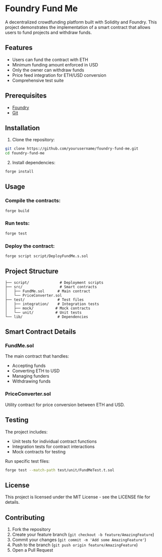 # Foundry Fund Me

A decentralized crowdfunding platform built with Solidity and Foundry. This project demonstrates the implementation of a smart contract that allows users to fund projects and withdraw funds.

## Features

- Users can fund the contract with ETH
- Minimum funding amount enforced in USD
- Only the owner can withdraw funds
- Price feed integration for ETH/USD conversion
- Comprehensive test suite

## Prerequisites

- [Foundry](https://book.getfoundry.sh/getting-started/installation)
- [Git](https://git-scm.com/downloads)

## Installation

1. Clone the repository:
```bash
git clone https://github.com/yourusername/foundry-fund-me.git
cd foundry-fund-me
```

2. Install dependencies:
```bash
forge install
```

## Usage

### Compile the contracts:
```bash
forge build
```

### Run tests:
```bash
forge test
```

### Deploy the contract:
```bash
forge script script/DeployFundMe.s.sol
```

## Project Structure

```
├── script/              # Deployment scripts
├── src/                 # Smart contracts
│   ├── FundMe.sol      # Main contract
│   └── PriceConverter.sol
├── test/               # Test files
│   ├── integration/    # Integration tests
│   ├── mock/          # Mock contracts
│   └── unit/          # Unit tests
└── lib/                # Dependencies
```

## Smart Contract Details

### FundMe.sol
The main contract that handles:
- Accepting funds
- Converting ETH to USD
- Managing funders
- Withdrawing funds

### PriceConverter.sol
Utility contract for price conversion between ETH and USD.

## Testing

The project includes:
- Unit tests for individual contract functions
- Integration tests for contract interactions
- Mock contracts for testing

Run specific test files:
```bash
forge test --match-path test/unit/FundMeTest.t.sol
```

## License

This project is licensed under the MIT License - see the LICENSE file for details.

## Contributing

1. Fork the repository
2. Create your feature branch (`git checkout -b feature/AmazingFeature`)
3. Commit your changes (`git commit -m 'Add some AmazingFeature'`)
4. Push to the branch (`git push origin feature/AmazingFeature`)
5. Open a Pull Request

